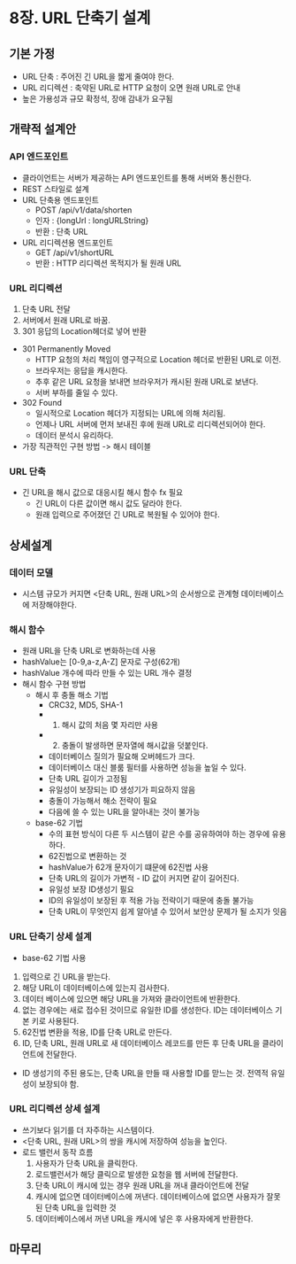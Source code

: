 # 8장. URL 단축기 설계

## 기본 가정
- URL 단축 : 주어진 긴 URL을 짧게 줄여야 한다.
- URL 리디렉션 : 축약된 URL로 HTTP 요청이 오면 원래 URL로 안내
- 높은 가용성과 규모 확정석, 장애 감내가 요구됨

## 개략적 설계안

### API 엔드포인트
- 클라이언트는 서버가 제공하는 API 엔드포인트를 통해 서버와 통신한다.
- REST 스타일로 설계
- URL 단축용 엔드포인트
  - POST /api/v1/data/shorten
  - 인자 : {longUrl : longURLString}
  - 반환 : 단축 URL
- URL 리디렉션용 엔드포인트
  - GET /api/v1/shortURL
  - 반환 : HTTP 리디렉션 목적지가 될 원래 URL

### URL 리디렉션
1. 단축 URL 전달 
2. 서버에서 원래 URL로 바꿈. 
3. 301 응답의 Location헤더로 넣어 반환
- 301 Permanently Moved 
  - HTTP 요청의 처리 책임이 영구적으로 Location 헤더로 반환된 URL로 이전.
  - 브라우저는 응답을 캐시한다.
  - 추후 같은 URL 요청을 보내면 브라우저가 캐시된 원래 URL로 보낸다.
  - 서버 부하를 줄일 수 있다.
- 302 Found
  - 일시적으로 Location 헤더가 지정되는 URL에 의해 처리됨.
  - 언제나 URL 서버에 먼저 보내진 후에 원래 URL로 리디렉션되어야 한다.
  - 데이터 분석시 유리하다.
- 가장 직관적인 구현 방법 -> 해시 테이블
### URL 단축
- 긴 URL을 해시 값으로 대응시킬 해시 함수 fx 필요
  - 긴 URL이 다른 값이면 해시 값도 달라야 한다. 
  - 원래 입력으로 주어졌던 긴 URL로 복원될 수 있어야 한다.

## 상세설계

### 데이터 모델
- 시스템 규모가 커지면 <단축 URL, 원래 URL>의 순서쌍으로 관계형 데이터베이스에 저장해야한다.

### 해시 함수
- 원래 URL을 단축 URL로 변화하는데 사용
- hashValue는 [0-9,a-z,A-Z] 문자로 구성(62개)
- hashValue 개수에 따라 만들 수 있는 URL 개수 결정
- 해시 함수 구현 방법
  - 해시 후 충돌 해소 기법
    - CRC32, MD5, SHA-1
    - 1. 해시 값의 처음 몇 자리만 사용
    - 2. 충돌이 발생하면 문자열에 해시값을 덧붙인다.
    - 데이터베이스 질의가 필요해 오버헤드가 크다.
    - 데이터베이스 대신 블룸 필터를 사용하면 성능을 높일 수 있다.
    - 단축 URL 길이가 고정됨
    - 유일성이 보장되는 ID 생성기가 피요하지 않음
    - 충돌이 가능해서 해소 전략이 필요
    - 다음에 쓸 수 있는 URL을 알아내는 것이 불가능
  - base-62 기법
    - 수의 표현 방식이 다른 두 시스템이 같은 수를 공유하여야 하는 경우에 유용하다.
    - 62진법으로 변환하는 것
    - hashValue가 62개 문자이기 떄문에 62진법 사용
    - 단축 URL의 길이가 가변적 - ID 값이 커지면 같이 길어진다.
    - 유일성 보장 ID생성기 필요
    - ID의 유일성이 보장된 후 적용 가능 전략이기 때문에 충돌 불가능
    - 단축 URL이 무엇인지 쉽게 알아낼 수 있어서 보안상 문제가 될 소지가 잇음

### URL 단축기 상세 설계
- base-62 기법 사용
1. 입력으로 긴 URL을 받는다.
2. 해당 URL이 데이터베이스에 있는지 검사한다.
3. 데이터 베이스에 있으면 해당 URL을 가져와 클라이언트에 반환한다.
4. 없는 경우에는 새로 접수된 것이므로 유일한 ID를 생성한다. ID는 데이터베이스 기본 키로 사용된다.
5. 62진법 변환을 적용, ID를 단축 URL로 만든다.
6. ID, 단축 URL, 원래 URL로 새 데이터베이스 레코드를 만든 후 단축 URL을 클라이언트에 전달한다.
- ID 생성기의 주된 용도는, 단축 URL을 만들 때 사용할 ID를 맏느는 것. 전역적 유일성이 보장되야 함.

### URL 리디렉션 상세 설계
- 쓰기보다 읽기를 더 자주하는 시스템이다.
- <단축 URL, 원래 URL>의 쌍을 캐시에 저장하여 성능을 높인다.
- 로드 밸런서 동작 흐름
  1. 사용자가 단축 URL을 클릭한다.
  2. 로드밸런서가 해당 클릭으로 발생한 요청을 웹 서버에 전달한다.
  3. 단축 URL이 캐시에 있는 경우 원래 URL을 꺼내 클라이언트에 전달
  4. 캐시에 없으면 데이터베이스에 꺼낸다. 데이터베이스에 없으면 사용자가 잘못된 단축 URL을 입력한 것
  5. 데이터베이스에서 꺼낸 URL을 캐시에 넣은 후 사용자에게 반환한다.

## 마무리
